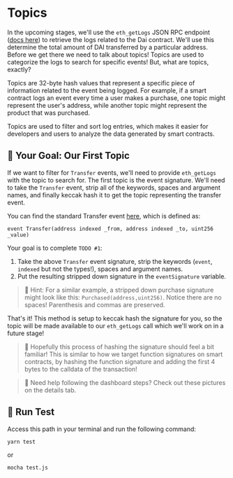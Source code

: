 # Topics

In the upcoming stages, we'll use the `eth_getLogs` JSON RPC endpoint ([docs here](https://docs.alchemy.com/reference/eth-getlogs)) to retrieve the logs related to the Dai contract. We'll use this determine the total amount of DAI transferred by a particular address. Before we get there we need to talk about topics! Topics are used to categorize the logs to search for specific events! But, what are topics, exactly?

Topics are 32-byte hash values that represent a specific piece of information related to the event being logged. For example, if a smart contract logs an event every time a user makes a purchase, one topic might represent the user's address, while another topic might represent the product that was purchased.

Topics are used to filter and sort log entries, which makes it easier for developers and users to analyze the data generated by smart contracts.

## 🏁 Your Goal: Our First Topic

If we want to filter for `Transfer` events, we'll need to provide `eth_getLogs` with the topic to search for. The first topic is the event signature. We'll need to take the `Transfer` event, strip all of the keywords, spaces and argument names, and finally keccak hash it to get the topic representing the transfer event.

You can find the standard Transfer event [here](https://eips.ethereum.org/EIPS/eip-20#events), which is defined as:

```solidity
event Transfer(address indexed _from, address indexed _to, uint256 _value)
```

Your goal is to complete `TODO #1`:

1. Take the above `Transfer` event signature, strip the keywords (`event`, `indexed` but not the types!), spaces and argument names.
2. Put the resulting stripped down signature in the `eventSignature` variable.

> 💭 Hint: For a similar example, a stripped down purchase signature might look like this: `Purchased(address,uint256)`. Notice there are no spaces! Parenthesis and commas are preserved.

That's it! This method is setup to keccak hash the signature for you, so the topic will be made available to our `eth_getLogs` call which we'll work on in a future stage!

> 🧐 Hopefully this process of hashing the signature should feel a bit familiar! This is similar to how we target function signatures on smart contracts, by hashing the function signature and adding the first 4 bytes to the calldata of the transaction!

> 📖 Need help following the dashboard steps? Check out these pictures on the details tab.

## 🧪 Run Test

Access this path in your terminal and run the following command:

```bash
yarn test
```

or

```bash
mocha test.js
```